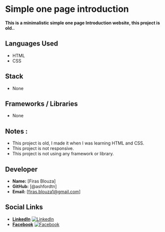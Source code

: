 # Simple one page introduction

**This is a minimalistic simple one page Introduction website, this project is old..**

## Languages Used

- HTML
- CSS

## Stack

- None

## Frameworks / Libraries

- None

## Notes :

- This project is old, I made it when I was learning HTML and CSS.
- This project is not responsive.
- This project is not using any framework or library.

## Developer

- **Name:** [Firas Blouza]
- **GitHub:** [@ashfordtn]
- **Email:** [firas.blouza1@gmail.com]

## Social Links

- **[LinkedIn](https://www.linkedin.com/in/firas-blouza-a5a785243/)** [![LinkedIn](https://img.shields.io/badge/-LinkedIn-blue?style=flat-square&logo=linkedin)](https://www.linkedin.com/in/firas-blouza-a5a785243/)
- **[Facebook](https://www.facebook.com/firas.blouza/)** [![Facebook](https://img.shields.io/badge/-Facebook-blue?style=flat-square&logo=facebook)](https://www.facebook.com/firas.blouza/)
